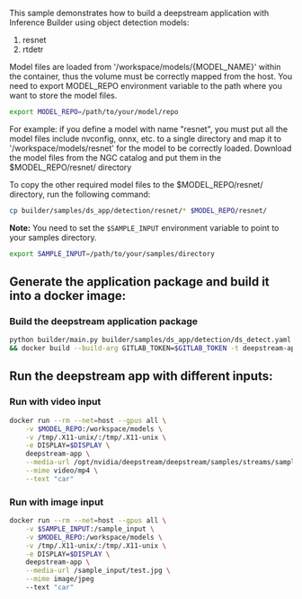 This sample demonstrates how to build a deepstream application with Inference Builder using object detection models:
1. resnet
2. rtdetr

Model files are loaded from '/workspace/models/{MODEL_NAME}' within the container, thus the volume must be correctly mapped from the host.
You need to export MODEL_REPO environment variable to the path where you want to store the model files.

```bash
export MODEL_REPO=/path/to/your/model/repo
```

For example: if you define a model with name "resnet", you must put all the model files include nvconfig, onnx, etc. to a single directory and map it to '/workspace/models/resnet' for the model to be correctly loaded.
Download the model files from the NGC catalog and put them in the $MODEL_REPO/resnet/ directory

To copy the other required model files to the $MODEL_REPO/resnet/ directory, run the following command:

```bash
cp builder/samples/ds_app/detection/resnet/* $MODEL_REPO/resnet/
```

**Note:** You need to set the `$SAMPLE_INPUT` environment variable to point to your samples directory.

```bash
export SAMPLE_INPUT=/path/to/your/samples/directory
```

## Generate the application package and build it into a docker image:

### Build the deepstream application package

```bash
python builder/main.py builder/samples/ds_app/detection/ds_detect.yaml -o builder/samples/ds_app --server-type serverless -t \
&& docker build --build-arg GITLAB_TOKEN=$GITLAB_TOKEN -t deepstream-app builder/samples/ds_app
```

## Run the deepstream app with different inputs:

### Run with video input

```bash
docker run --rm --net=host --gpus all \
    -v $MODEL_REPO:/workspace/models \
    -v /tmp/.X11-unix/:/tmp/.X11-unix \
    -e DISPLAY=$DISPLAY \
    deepstream-app \
    --media-url /opt/nvidia/deepstream/deepstream/samples/streams/sample_1080p_h264.mp4 \
    --mime video/mp4 \
    --text "car"
```


### Run with image input

```bash
docker run --rm --net=host --gpus all \
    -v $SAMPLE_INPUT:/sample_input \
    -v $MODEL_REPO:/workspace/models \
    -v /tmp/.X11-unix/:/tmp/.X11-unix \
    -e DISPLAY=$DISPLAY \
    deepstream-app \
    --media-url /sample_input/test.jpg \
    --mime image/jpeg
    --text "car"
```